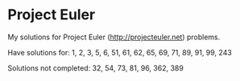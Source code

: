 # Project Euler #

My solutions for Project Euler (http://projecteuler.net) problems.

Have solutions for: 1, 2, 3, 5, 6, 51, 61, 62, 65, 69, 71, 89, 91, 99, 243

Solutions not completed: 32, 54, 73, 81, 96, 362, 389
